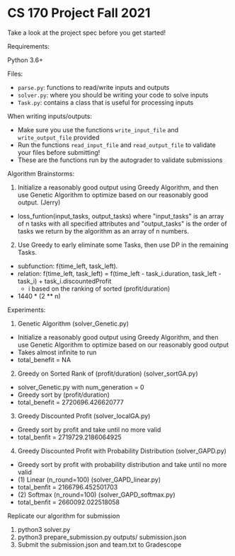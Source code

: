# CS 170 Project Fall 2021

Take a look at the project spec before you get started!

Requirements:

Python 3.6+

Files:
- `parse.py`: functions to read/write inputs and outputs
- `solver.py`: where you should be writing your code to solve inputs
- `Task.py`: contains a class that is useful for processing inputs

When writing inputs/outputs:
- Make sure you use the functions `write_input_file` and `write_output_file` provided
- Run the functions `read_input_file` and `read_output_file` to validate your files before submitting!
- These are the functions run by the autograder to validate submissions


Algorithm Brainstorms:
1. Initialize a reasonably good output using Greedy Algorithm, and then use Genetic Algorithm to optimize based on our reasonably good output. (Jerry)
- loss_funtion(input_tasks, output_tasks) where "input_tasks" is an array of n tasks with all specified attributes and "output_tasks" is the order of tasks we return by the algorithm as an array of n numbers.



2. Use Greedy to early eliminate some Tasks, then use DP in the remaining Tasks. 
- subfunction: f(time_left, task_left).
- relation: f(time_left, task_left) = f(time_left - task_i.duration, task_left - task_i) + task_i.discountedProfit 
    - i based on the ranking of sorted (profit/duration)
- 1440 * (2 ** n)

Experiments:
1. Genetic Algorithm (solver_Genetic.py)
- Initialize a reasonably good output using Greedy Algorithm, and then use Genetic Algorithm to optimize based on our reasonably good output
- Takes almost infinite to run
- total_benefit = NA

2. Greedy on Sorted Rank of (profit/duration) (solver_sortGA.py)
- solver_Genetic.py with num_generation = 0
- Greedy sort by (profit/duration)
- total_benefit = 2720696.426620777

3. Greedy Discounted Profit (solver_localGA.py)
- Greedy sort by profit and take until no more valid
- total_benfit = 2719729.2186064925

4. Greedy Discounted Profit with Probability Distribution (solver_GAPD.py)
- Greedy sort by profit with probability distribution and take until no more valid
- (1) Linear (n_round=100) (solver_GAPD_linear.py)
- total_benfit = 2166796.452501703
- (2) Softmax (n_round=100) (solver_GAPD_softmax.py)
- total_benfit = 2660092.022518058


Replicate our algorithm for submission
1. python3 solver.py
2. python3 prepare_submission.py outputs/ submission.json
3. Submit the submission.json and team.txt to Gradescope
